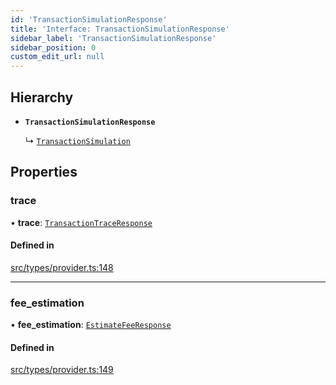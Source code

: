 ```yaml
---
id: 'TransactionSimulationResponse'
title: 'Interface: TransactionSimulationResponse'
sidebar_label: 'TransactionSimulationResponse'
sidebar_position: 0
custom_edit_url: null
---
```


## Hierarchy

- **`TransactionSimulationResponse`**

  ↳ [`TransactionSimulation`](TransactionSimulation.md)

## Properties

### trace

• **trace**: [`TransactionTraceResponse`](../modules.md#transactiontraceresponse)

#### Defined in

[src/types/provider.ts:148](https://github.com/starknet-io/starknet.js/blob/develop/src/types/provider.ts#L148)

---

### fee_estimation

• **fee_estimation**: [`EstimateFeeResponse`](EstimateFeeResponse.md)

#### Defined in

[src/types/provider.ts:149](https://github.com/starknet-io/starknet.js/blob/develop/src/types/provider.ts#L149)
